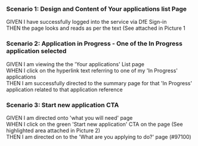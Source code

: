 ### Scenario 1: Design and Content of Your applications list Page

GIVEN I have successfully logged into the service via DfE Sign-in  
THEN the page looks and reads as per the text (See attached in Picture 1


### Scenario 2: Application in Progress - One of the In Progress application selected

GIVEN I am viewing the the 'Your applications' List page  
WHEN I click on the hyperlink text referring to one of my 'In Progress' applications  
THEN I am successfully directed to the summary page for that 'In Progress' application related to that application reference 


### Scenario 3: Start new application CTA

GIVEN I am directed onto 'what you will need' page  
WHEN I click on the green 'Start new application' CTA on the page (See highlighted area attached in Picture 2)  
THEN I am directed on to the 'What are you applying to do?' page (#97100) 
